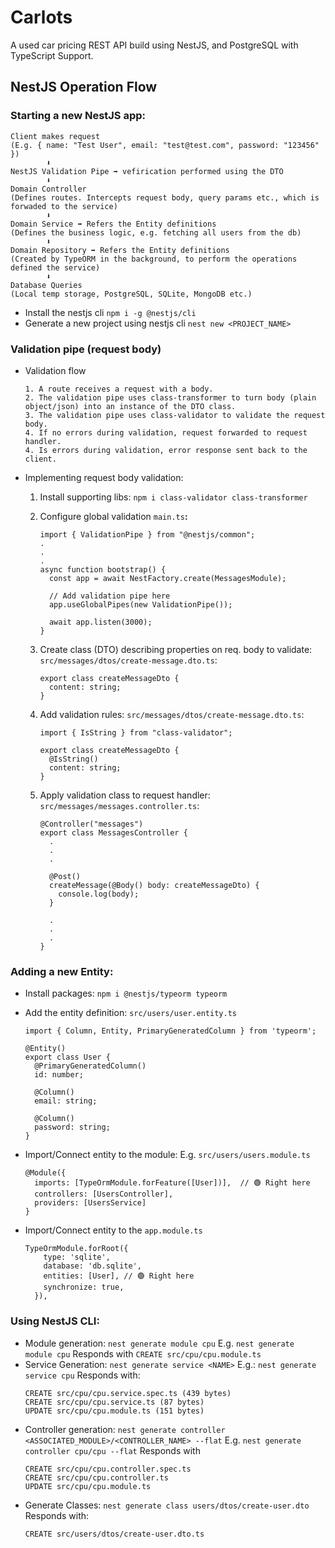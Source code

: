# Carlots

A used car pricing REST API build using NestJS, and PostgreSQL with TypeScript Support.

## NestJS Operation Flow

### Starting a new NestJS app:

```
Client makes request
(E.g. { name: "Test User", email: "test@test.com", password: "123456" })
        ⬇️
NestJS Validation Pipe ➡️ vefirication performed using the DTO
        ⬇️
Domain Controller
(Defines routes. Intercepts request body, query params etc., which is forwaded to the service)
        ⬇️
Domain Service ➡️ Refers the Entity definitions
(Defines the business logic, e.g. fetching all users from the db)
        ⬇️
Domain Repository ➡️ Refers the Entity definitions
(Created by TypeORM in the background, to perform the operations defined the service)
        ⬇️
Database Queries
(Local temp storage, PostgreSQL, SQLite, MongoDB etc.)
```

- Install the nestjs cli
  `npm i -g @nestjs/cli`
- Generate a new project using nestjs cli
  `nest new <PROJECT_NAME>`

### Validation pipe (request body)

- Validation flow

  ```
  1. A route receives a request with a body.
  2. The validation pipe uses class-transformer to turn body (plain object/json) into an instance of the DTO class.
  3. The validation pipe uses class-validator to validate the request body.
  4. If no errors during validation, request forwarded to request handler.
  4. Is errors during validation, error response sent back to the client.
  ```

- Implementing request body validation:

  1.  Install supporting libs:
      `npm i class-validator class-transformer`
  2.  Configure global validation
      `main.ts`<b>:</b>

      ```
      import { ValidationPipe } from "@nestjs/common";
      .
      .
      .
      async function bootstrap() {
        const app = await NestFactory.create(MessagesModule);

        // Add validation pipe here
        app.useGlobalPipes(new ValidationPipe());

        await app.listen(3000);
      }
      ```

  3.  Create class (DTO) describing properties on req. body to validate:
      `src/messages/dtos/create-message.dto.ts`:

      ```
      export class createMessageDto {
        content: string;
      }

      ```

  4.  Add validation rules:
      `src/messages/dtos/create-message.dto.ts`:

      ```
      import { IsString } from "class-validator";

      export class createMessageDto {
        @IsString()
        content: string;
      }

      ```

  5.  Apply validation class to request handler:
      `src/messages/messages.controller.ts`:

      ```
      @Controller("messages")
      export class MessagesController {
        .
        .
        .

        @Post()
        createMessage(@Body() body: createMessageDto) {
          console.log(body);
        }

        .
        .
        .
      }
      ```

### Adding a new Entity:

- Install packages: `npm i @nestjs/typeorm typeorm`
- Add the entity definition: `src/users/user.entity.ts`

  ```
  import { Column, Entity, PrimaryGeneratedColumn } from 'typeorm';

  @Entity()
  export class User {
    @PrimaryGeneratedColumn()
    id: number;

    @Column()
    email: string;

    @Column()
    password: string;
  }
  ```

- Import/Connect entity to the module:
  E.g. `src/users/users.module.ts`
  ```
  @Module({
    imports: [TypeOrmModule.forFeature([User])],  // 🟢 Right here
    controllers: [UsersController],
    providers: [UsersService]
  }
  ```
- Import/Connect entity to the `app.module.ts`
  ```
  TypeOrmModule.forRoot({
      type: 'sqlite',
      database: 'db.sqlite',
      entities: [User], // 🟢 Right here
      synchronize: true,
    }),
  ```

### Using NestJS CLI:

- Module generation:
  `nest generate module cpu`
  E.g. `nest generate module cpu`
  Responds with
  `CREATE src/cpu/cpu.module.ts`
- Service Generation:
  `nest generate service <NAME>`
  E.g.: `nest generate service cpu`
  Responds with:
  ```
  CREATE src/cpu/cpu.service.spec.ts (439 bytes)
  CREATE src/cpu/cpu.service.ts (87 bytes)
  UPDATE src/cpu/cpu.module.ts (151 bytes)
  ```
- Controller generation:
  `nest generate controller <ASSOCIATED_MODULE>/<CONTROLLER_NAME> --flat`
  E.g. `nest generate controller cpu/cpu --flat`
  Responds with
  ```
  CREATE src/cpu/cpu.controller.spec.ts
  CREATE src/cpu/cpu.controller.ts
  UPDATE src/cpu/cpu.module.ts
  ```
- Generate Classes:
  `nest generate class users/dtos/create-user.dto`
  Responds with:
  ```
  CREATE src/users/dtos/create-user.dto.ts
  ```
